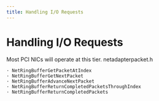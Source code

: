 ```yaml
---
title: Handling I/O Requests
---
```


# Handling I/O Requests

Most PCI NICs will operate at this tier.  netadapterpacket.h

	· NetRingBufferGetPacketAtIndex
	· NetRingBufferGetNextPacket
	· NetRingBufferAdvanceNextPacket
	· NetRingBufferReturnCompletedPacketsThroughIndex
	· NetRingBufferReturnCompletedPackets

